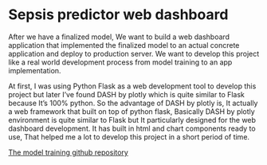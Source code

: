 # Sepsis predictor web dashboard

After we have a finalized model, We want to build a web dashboard application that implemented the finalized model to an actual concrete application and deploy to production server. We want to develop this project like a real world development process from model training to an app implementation. 


At first, I was using Python Flask as a web development tool to develop this project but later I’ve found DASH by plotly which is quite similar to Flask because It’s 100% python. So the advantage of DASH by plotly is, It actually a web framework that built on top of python flask, Basically DASH by plotly environment is quite similar to Flask but It particularly designed for the web dashboard development. It has built in html and chart components ready to use, That helped me a lot to develop this project in a short period of time. 

[The model training github repository](https://github.com/antranttu/early-sepsis-predictor)

